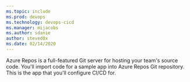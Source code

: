 ```yaml
---
ms.topic: include
ms.prod: devops
ms.technology: devops-cicd
ms.manager: mijacobs
ms.author: sdanie
author: steved0x
ms.date: 02/14/2020
---
```


Azure Repos is a full-featured Git server for hosting your team's source code. You'll import code for a sample app into Azure Repos Git repository. This is the app that you'll configure CI/CD for.
